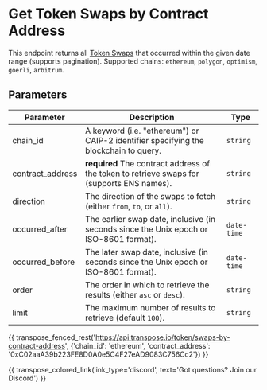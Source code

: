 # Get Token Swaps by Contract Address

This endpoint returns all [Token Swaps](../models/token_swap_model.md) that occurred within the given date range (supports pagination). Supported chains: `ethereum`, `polygon`, `optimism`, `goerli`, `arbitrum`.

## Parameters
| Parameter     | Description                                                                          | Type     | 
|---------------|--------------------------------------------------------------------------------------|----------|
| chain_id      | A keyword (i.e. "ethereum") or CAIP-2 identifier specifying the blockchain to query. | `string` | 
| contract_address | **required** The contract address of the token to retrieve swaps for (supports ENS names).   | `string` | 
| direction | The direction of the swaps to fetch (either `from`, `to`, or `all`).   | `string` | 
| occurred_after | The earlier swap date, inclusive (in seconds since the Unix epoch or ISO-8601 format).   | `date-time` | 
| occurred_before | The later swap date, inclusive (in seconds since the Unix epoch or ISO-8601 format).   | `date-time` | 
| order | The order in which to retrieve the results (either `asc` or `desc`).   | `string` | 
| limit | The maximum number of results to retrieve (default `100`). | `string` |

{{ transpose_fenced_rest('https://api.transpose.io/token/swaps-by-contract-address', {'chain_id': 'ethereum', 'contract_address': '0xC02aaA39b223FE8D0A0e5C4F27eAD9083C756Cc2'}) }}

{{ transpose_colored_link(link_type='discord', text='Got questions?  Join our Discord') }}
